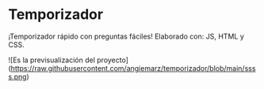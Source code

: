 ﻿# Temporizador
¡Temporizador rápido con preguntas fáciles!
Elaborado con:
JS, HTML y CSS.

<span>![</span><span>Es la previsualización del proyecto</span><span>]</span><span>(</span><span>https://raw.githubusercontent.com/angiemarz/temporizador/blob/main/ssss.png</span><span>)</span>
